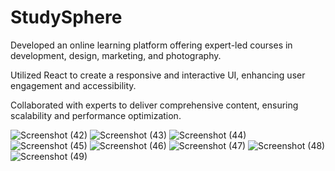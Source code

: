 # StudySphere
 
Developed an online learning platform offering expert-led courses in development, design, marketing, and photography. 

Utilized React to create a responsive and interactive UI, enhancing user engagement and accessibility. 

Collaborated with experts to deliver comprehensive content, ensuring scalability and performance optimization.


![Screenshot (42)](https://github.com/user-attachments/assets/0e22e189-c26c-47a9-ab15-b77b1b14c603)
![Screenshot (43)](https://github.com/user-attachments/assets/9265aace-fe30-4ab5-af39-3730db23a3a9)
![Screenshot (44)](https://github.com/user-attachments/assets/cb80136e-03ac-4c5b-af96-88ad59ae7438)
![Screenshot (45)](https://github.com/user-attachments/assets/5afbdf20-e053-480b-a78b-5f959f20d07e)
![Screenshot (46)](https://github.com/user-attachments/assets/0f723a0a-016f-4bac-b203-4b29fbe3d98b)
![Screenshot (47)](https://github.com/user-attachments/assets/907ed9b7-4efb-4ec2-b88d-96f527f97862)
![Screenshot (48)](https://github.com/user-attachments/assets/aecf14c7-6fc7-4f6a-81f6-2518b1ca17eb)
![Screenshot (49)](https://github.com/user-attachments/assets/d620d51a-079c-42f0-92f6-28fe80faff67)




